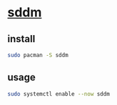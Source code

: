 # [sddm](https://github.com/sddm/sddm)

## install

```sh
sudo pacman -S sddm
```

## usage

```sh
sudo systemctl enable --now sddm
```
